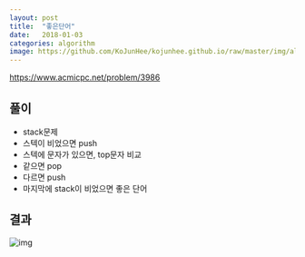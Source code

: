 ```yaml
---
layout: post
title:  "좋은단어"
date:   2018-01-03
categories: algorithm
image: https://github.com/KoJunHee/kojunhee.github.io/raw/master/img/algorithm.png
---
```


<https://www.acmicpc.net/problem/3986>

## 풀이

- stack문제
- 스텍이 비었으면 push
- 스텍에 문자가 있으면, top문자 비교
- 같으면 pop
- 다르면 push
- 마지막에 stack이 비었으면 좋은 단어

## 결과

![img](https://github.com/KoJunHee/kojunhee.github.io/raw/master/img/stack.png)
